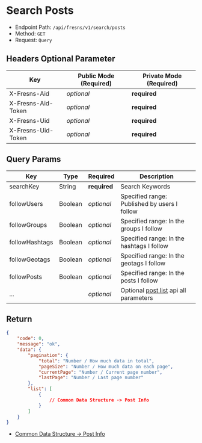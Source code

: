 # Search Posts

- Endpoint Path: `/api/fresns/v1/search/posts`
- Method: `GET`
- Request: `Query`

## Headers Optional Parameter

| Key | Public Mode (Required) | Private Mode (Required) |
| --- | --- | --- |
| X-Fresns-Aid | *optional* | **required** |
| X-Fresns-Aid-Token | *optional* | **required** |
| X-Fresns-Uid | *optional* | **required** |
| X-Fresns-Uid-Token | *optional* | **required** |

## Query Params

| Key | Type | Required | Description |
| --- | --- | --- | --- |
| searchKey | String | **required** | Search Keywords |
| followUsers | Boolean | *optional* | Specified range: Published by users I follow |
| followGroups | Boolean | *optional* | Specified range: In the groups I follow |
| followHashtags | Boolean | *optional* | Specified range: In the hashtags I follow |
| followGeotags | Boolean | *optional* | Specified range: In the geotags I follow |
| followPosts | Boolean | *optional* | Specified range: In the posts I follow |
| ... |  | *optional* | Optional [post list](../post/list.md#query-params) api all parameters |

## Return

```json
{
    "code": 0,
    "message": "ok",
    "data": {
        "pagination": {
            "total": "Number / How much data in total",
            "pageSize": "Number / How much data on each page",
            "currentPage": "Number / Current page number",
            "lastPage": "Number / Last page number"
        },
        "list": [
            {
                // Common Data Structure -> Post Info
            }
        ]
    }
}
```

- [Common Data Structure -> Post Info](../../reference/data/post.md)
